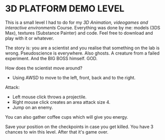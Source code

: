# 3D PLATFORM DEMO LEVEL
This is a small level I had to do for my _3D Animation, videogames and interactive environments_ Course. 
Everything was done by me: models (3DS Max), textures (Substance Painter) and code. Feel free to download and play with it or whatever.

The story is: you are a scientist and you realise that something on the lab is wrong. Pseudoscience is everywhere. Also ghosts. A creature from a 
failed experiment. And the BIG BOSS himself. GOD. 

How does the scientist move around?
- Using AWSD to move to the left, front, back and to the right.

Attack:
- Left mouse click throws a projectile. 
- Right mouse click creates an area attack size 4.
- Jump on an enemy.

You can also gather coffee cups which will give you energy.

Save your position on the checkpoints in case you get killed. You have 3 chances to win this level. After that it's game over.